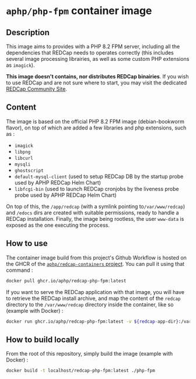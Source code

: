 # `aphp/php-fpm` container image

## Description
This image aims to provides with a PHP 8.2 FPM server, including all the dependencies that REDCap needs to operates correctly (this includes several image processing librairies, as well as some custom PHP extensions as `imagick`).

**This image doesn't contains, nor distributes REDCap binairies**. 
If you wish to use REDCap and are not sure where to start, you may visit the dedicated [REDCap Community Site](https://projectredcap.org/resources/community/).

## Content
The image is based on the official PHP 8.2 FPM image (debian-bookworm flavor), on top of which are added a few libraries and php extensions, such as :
- `imagick`
- `libpng`
- `libcurl`
- `mysqli`
- `ghostscript`
- `default-mysql-client` (used to setup REDCap DB by the startup probe used by APHP REDCap Helm Chart)
- `libfcgi-bin` (used to launch REDCap cronjobs by the liveness probe probe used by APHP REDCap Helm Chart)

On top of this, the `/app/redcap` (with a symlink pointing to`/var/www/redcap`) and `/edocs` dirs are created with suitable permissions, ready to handle a REDCap installation.
Finally, the image being rootless, the user `www-data` is exposed as the one executing the process. 

## How to use

The container image build from this project's Github Workflow is hosted on the GHCR of the [`aphp/redcap-containers` project](https://github.com/aphp/redcap-containers/pkgs/container/redcap-php-fpm). You can pull it using that command : 

```sh
docker pull ghcr.io/aphp/redcap-php-fpm:latest
```

If you want to serve the REDCap application with that image, you will have to retrieve the REDCap install archive, and map the content of the `redcap` directory to the `/var/www/redcap` directory inside the container, like so (example with Docker) : 

```sh
docker run ghcr.io/aphp/redcap-php-fpm:latest -v ${redcap-app-dir}:/var/www/redcap
```

## How to build locally

From the root of this repository, simply build the image (example with Docker) : 

```sh
docker build -t localhost/redcap-php-fpm:latest ./php-fpm
```